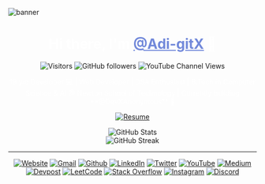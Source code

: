 ![banner](https://github.com/Adi-gitX/Adi-gitX/assets/159440749/e51549d8-8390-46d5-939c-a937bc0f591d)

<h1 align="center" style="color: white;">
  Hi there, I'm <a href="https://github.com/Adi-gitX" style="color: #7289DA;">@Adi-gitX</a> 👋
</h1>

<p align="center">
  <img src="https://enkahcw3aqjzlyp.m.pipedream.net/?key=gh-Adi-gitX&label=visitors&color=darkgray&style=flat" alt="Visitors" />
  <img src="https://img.shields.io/github/followers/Adi-gitX?style=flat-square&color=darkgray&logo=github&logoColor=white" alt="GitHub followers" />
  <img src="https://img.shields.io/youtube/channel/views/UCxqTwHpFew146NP7HWEKkvA?style=flat-square&color=darkgray&logo=youtube&logoColor=white" alt="YouTube Channel Views" />
</p>

<p align="center" style="color: white;">
    19 y/o Developer 💻 | Web Developer | DSA Enthusiast | B.Tech in Computer Science & AI @ Newton School of Technology | Currently building **@DevXAnonymous** 🤍
</p>

<p align="center">
  <a href="https://drive.google.com/file/d/1zaLHa6Ly-zo0tEcsxkkB8oZXOaa78Aaa/view" target="_blank">
    <img alt="Resume" src="https://img.shields.io/badge/Resume-7289DA.svg?style=for-the-badge&logo=googledrive&logoColor=white" />
  </a>
</p>

<div align="center">
  <img src="https://github-readme-stats.vercel.app/api?username=Adi-gitX&theme=dark&show_icons=true&hide_border=true" alt="GitHub Stats"><br />
  <img src="https://streak-stats.demolab.com/?user=Adi-gitX&theme=dark&hide_border=true" alt="GitHub Streak">
</div>

<hr style="border-color: darkgray;"/>

<p align="center">
  <a href="https://adi-gitx.vercel.app"><img alt="Website" src="https://img.shields.io/badge/Website-%23000000.svg?style=for-the-badge&logo=google-chrome&logoColor=white" /></a>
  <a href="mailto:adityakammati.workspace@gmail.com"><img alt="Gmail" src="https://img.shields.io/badge/Gmail-%23D14836.svg?style=for-the-badge&logo=gmail&logoColor=white" /></a>
  <a href="https://github.com/Adi-gitX"><img alt="Github" src="https://img.shields.io/badge/GitHub-%2312100E.svg?style=for-the-badge&logo=Github&logoColor=white" /></a>
  <a href="https://www.linkedin.com/in/kammatiaditya/"><img alt="LinkedIn" src="https://img.shields.io/badge/linkedin-%230077B5.svg?style=for-the-badge&logo=linkedin&logoColor=white" /></a>
  <a href="https://twitter.com/Codextricks"><img alt="Twitter" src="https://img.shields.io/badge/twitter-%231DA1F2.svg?style=for-the-badge&logo=twitter&logoColor=white" /></a>
  <a href="https://www.youtube.com/channel/UCxqTwHpFew146NP7HWEKkvA"><img alt="YouTube" src="https://img.shields.io/badge/youtube-%23FF0000.svg?style=for-the-badge&logo=youtube&logoColor=white" /></a>
  <a href="https://medium.com/@Adi-gitX"><img alt="Medium" src="https://img.shields.io/badge/Medium-%23000000.svg?style=for-the-badge&logo=medium&logoColor=white" /></a>
  <a href="https://devpost.com/Adi-gitX?ref_content=user-portfolio&ref_feature=portfolio&ref_medium=global-nav"><img alt="Devpost" src="https://img.shields.io/badge/Devpost-%230072B1.svg?style=for-the-badge&logo=devpost&logoColor=white" /></a>
  <a href="https://leetcode.com/user9233qs/"><img alt="LeetCode" src="https://img.shields.io/badge/LeetCode-%23FFA116.svg?style=for-the-badge&logo=LeetCode&logoColor=black" /></a>
  <a href="https://stackoverflow.com/users/22585913/Adi-gitX"><img alt="Stack Overflow" src="https://img.shields.io/badge/Stack%20Overflow-%23F58025.svg?style=for-the-badge&logo=stackoverflow&logoColor=white" /></a>
  <a href="https://www.instagram.com/aditya_88899/"><img alt="Instagram" src="https://img.shields.io/badge/Instagram-%23E4405F.svg?style=for-the-badge&logo=instagram&logoColor=white" /></a>
  <a href="https://discord.gg/Adi-gitX"><img alt="Discord" src="https://img.shields.io/badge/Discord-%237289DA.svg?style=for-the-badge&logo=discord&logoColor=white" /></a>
</p>
